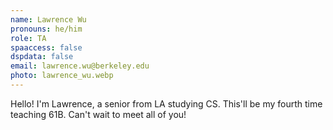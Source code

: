 ```yaml
---
name: Lawrence Wu
pronouns: he/him
role: TA
spaaccess: false
dspdata: false
email: lawrence.wu@berkeley.edu
photo: lawrence_wu.webp
---
```



Hello! I'm Lawrence, a senior from LA studying CS. This'll be my fourth time teaching 61B. Can't wait to meet all of you!